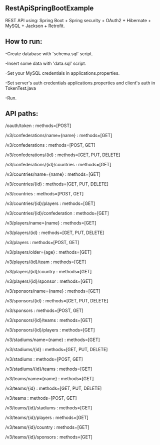 ## RestApiSpringBootExample
REST API using: Spring Boot + Spring security + OAuth2 + Hibernate + MySQL + Jackson + Retrofit.

## How to run:
-Create database with 'schema.sql' script.

-Insert some data with 'data.sql' script.

-Set your MySQL credentials in applications.properties.

-Set server's auth credentials applications.properties and client's auth in TokenTest.java

-Run.

## API paths:

/oauth/token : methods=[POST]

/v3/confederations/name={name} : methods=[GET]

/v3/confederations : methods=[POST, GET]

/v3/confederations/{id} : methods=[GET, PUT, DELETE]

/v3/confederations/{id}/countries : methods=[GET]

/v3/countries/name={name} : methods=[GET]

/v3/countries/{id} : methods=[GET, PUT, DELETE]

/v3/countries : methods=[POST, GET]

/v3/countries/{id}/players : methods=[GET]

/v3/countries/{id}/confederation : methods=[GET]

/v3/players/name={name} : methods=[GET]

/v3/players/{id} : methods=[GET, PUT, DELETE]

/v3/players : methods=[POST, GET]

/v3/players/older={age} : methods=[GET]

/v3/players/{id}/team : methods=[GET]

/v3/players/{id}/country : methods=[GET]

/v3/players/{id}/sponsor : methods=[GET]

/v3/sponsors/name={name} : methods=[GET]

/v3/sponsors/{id} : methods=[GET, PUT, DELETE]

/v3/sponsors : methods=[POST, GET]

/v3/sponsors/{id}/teams : methods=[GET]

/v3/sponsors/{id}/players : methods=[GET]

/v3/stadiums/name={name} : methods=[GET]

/v3/stadiums/{id} : methods=[GET, PUT, DELETE]

/v3/stadiums : methods=[POST, GET]

/v3/stadiums/{id}/teams : methods=[GET]

/v3/teams/name={name} : methods=[GET]

/v3/teams/{id} : methods=[GET, PUT, DELETE]

/v3/teams : methods=[POST, GET]

/v3/teams/{id}/stadiums : methods=[GET]

/v3/teams/{id}/players : methods=[GET]

/v3/teams/{id}/country : methods=[GET]

/v3/teams/{id}/sponsors : methods=[GET]
